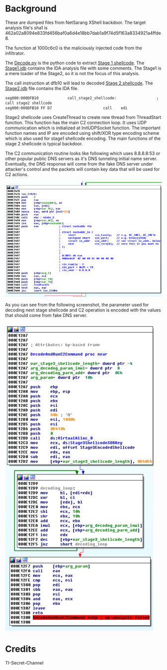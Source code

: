 # Background
These are dumped files from NetSarang XShell backdoor. The target analysis file's sha1 is 462a02a8094e833fd456baf0a6d4e18bb7dab1a9f74d5f163a8334921a4ffde8.

The function at 1000c6c0 is the maliciously injected code from the infiltrator.

The [Decode.py](Decode.py) is the python code to extract [Stage 1 shellcode](Stage1.bin). The [Stage1.idb](Stage1.idb) contains the IDA analysis file with some comments. The Stage1 is a mere loader of the Stage2, so it is not the focus of this analysis.

The call instruction at dfb10 will lead to decoded [Stage 2 shellcode](Stage2.bin). The [Stage2.idb](Stage2.idb) file contains the IDA file.

```
seg000:000DFB10             call_stage2_shellcode:                  ; call stage2 shellcode
seg000:000DFB10 FF D7                       call    edi
```

Stage2 shellcode uses CreateThread to create new thread from ThreadStart function. This function has the main C2 connection loop. It uses UDP communication which is initialized at InitUDPSocket function. The important function names and IP are encoded using shift/XOR type encoding scheme which is also used for stage1 shellcode encoding. The main functions of the stage 2 shellcode is typical backdoor.

The C2 communication routine looks like following which uses 8.8.8.8:53 or other popular public DNS servers as it's DNS tunneling initial name server. Eventually, the DNS response will come from the fake DNS server under attacker's control and the packets will contain key data that will be used for C2 actions.

![SendPacket](SendPacket.png "SendPacket")

As you can see from the following screenshot, the parameter used for decoding next stage shellcode and C2 operation is encoded with the values that should come from fake DNS server.

![DecodeAndRunC2Command](DecodeAndRunC2Command.png "DecodeAndRunC2Command")

# Credits
TI-Secret-Channel
